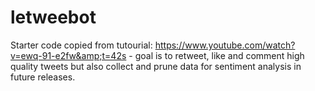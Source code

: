 # letweebot
Starter code copied from tutourial: https://www.youtube.com/watch?v=ewq-91-e2fw&amp;t=42s - goal is to retweet, like and comment high quality tweets but also collect and prune data for sentiment analysis in future releases.
